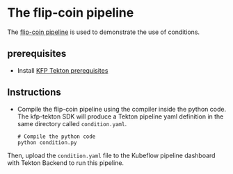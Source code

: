 # The flip-coin pipeline

The [flip-coin pipeline](https://github.com/kubeflow/pipelines/blob/master/samples/core/condition/condition.py)
is used to demonstrate the use of conditions.

## prerequisites
- Install [KFP Tekton prerequisites](/samples/README.md)

## Instructions
* Compile the flip-coin pipeline using the compiler inside the python code. The kfp-tekton SDK will produce a Tekton pipeline yaml definition in the same directory called `condition.yaml`.
    ```
    # Compile the python code
    python condition.py
    ```

Then, upload the `condition.yaml` file to the Kubeflow pipeline dashboard with Tekton Backend to run this pipeline.
